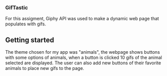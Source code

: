 ### GifTastic

For this assigment, Giphy API was used to make a dynamic web page that populates with gifs. 

## Getting started
The theme chosen for my app was "animals", the webpage shows buttons with some options of animals, when a button is clicked  10 gifs of the animal selected are displayed. The user can also add new buttons of their favorite animals to place new gifs to the page.
